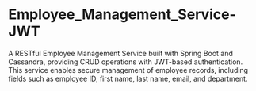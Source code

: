# Employee_Management_Service-JWT
A RESTful Employee Management Service built with Spring Boot and Cassandra, providing CRUD operations with JWT-based authentication. This service enables secure management of employee records, including fields such as employee ID, first name, last name, email, and department.
